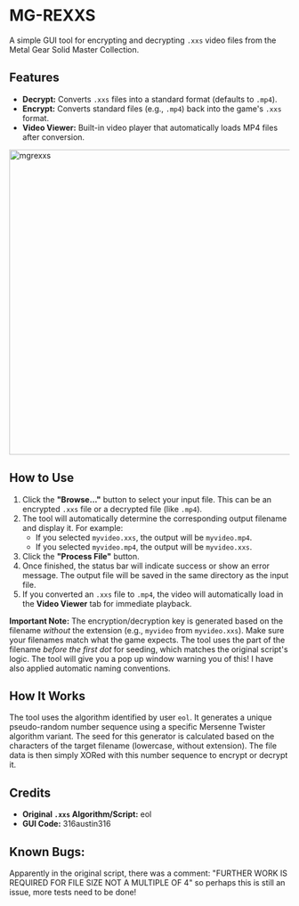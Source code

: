 # MG-REXXS
A simple GUI tool for encrypting and decrypting `.xxs` video files from the Metal Gear Solid Master Collection.




## Features

* **Decrypt:** Converts `.xxs` files into a standard format (defaults to `.mp4`).
* **Encrypt:** Converts standard files (e.g., `.mp4`) back into the game's `.xxs` format.
* **Video Viewer:** Built-in video player that automatically loads MP4 files after conversion.


<img width="701" height="548" alt="mgrexxs" src="https://github.com/user-attachments/assets/a9fbee89-730e-4552-b9d3-475d3930ddda" />


## How to Use

1.  Click the **"Browse..."** button to select your input file. This can be an encrypted `.xxs` file or a decrypted file (like `.mp4`).
2.  The tool will automatically determine the corresponding output filename and display it.
    For example:
    * If you selected `myvideo.xxs`, the output will be `myvideo.mp4`.
    * If you selected `myvideo.mp4`, the output will be `myvideo.xxs`.
3.  Click the **"Process File"** button.
4.  Once finished, the status bar will indicate success or show an error message. The output file will be saved in the same directory as the input file.
5.  If you converted an `.xxs` file to `.mp4`, the video will automatically load in the **Video Viewer** tab for immediate playback.

**Important Note:** The encryption/decryption key is generated based on the filename *without* the extension (e.g., `myvideo` from `myvideo.xxs`). Make sure your filenames match what the game expects. The tool uses the part of the filename *before the first dot* for seeding, which matches the original script's logic.
The tool will give you a pop up window warning you of this! I have also applied automatic naming conventions.

## How It Works

The tool uses the algorithm identified by user `eol`. It generates a unique pseudo-random number sequence using a specific Mersenne Twister algorithm variant. The seed for this generator is calculated based on the characters of the target filename (lowercase, without extension). The file data is then simply XORed with this number sequence to encrypt or decrypt it.

## Credits

* **Original `.xxs` Algorithm/Script:** eol
* **GUI Code:** 316austin316

## Known Bugs:
Apparently in the original script, there was a comment: "FURTHER WORK IS REQUIRED FOR FILE SIZE NOT A MULTIPLE OF 4" so perhaps this is still an issue, more tests need to be done!
